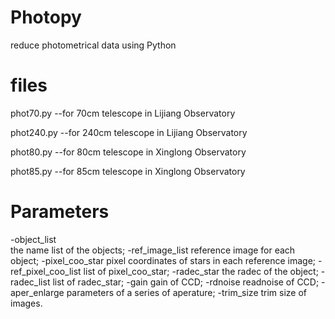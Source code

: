# Photopy
reduce photometrical data using Python

# files
phot70.py
--for 70cm telescope in Lijiang Observatory

phot240.py
--for 240cm telescope in Lijiang Observatory

phot80.py
--for 80cm telescope in Xinglong Observatory

phot85.py
--for 85cm telescope in Xinglong Observatory

# Parameters
-object_list         
the name list of the objects;
-ref_image_list
reference image for each object;
-pixel_coo_star
pixel coordinates of stars in each reference image;
-ref_pixel_coo_list
list of pixel_coo_star;
-radec_star
the radec of the object;
-radec_list
list of radec_star;
-gain
gain of CCD;
-rdnoise
readnoise of CCD;
-aper_enlarge
parameters of a series of aperature;
-trim_size
trim size of images.
